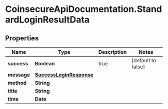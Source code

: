 # CoinsecureApiDocumentation.StandardLoginResultData

## Properties
Name | Type | Description | Notes
------------ | ------------- | ------------- | -------------
**success** | **Boolean** | true | [default to false]
**message** | [**SuccessLoginResponse**](SuccessLoginResponse.md) |  | 
**method** | **String** |  | 
**title** | **String** |  | 
**time** | **Date** |  | 


